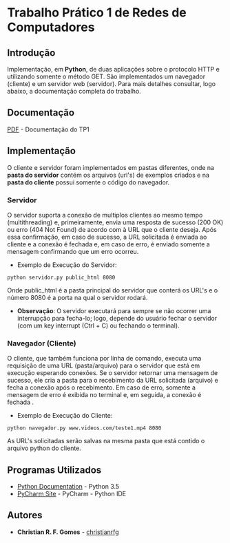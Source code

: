 # Trabalho Prático 1 de Redes de Computadores

## Introdução
Implementação, em **Python**, de duas aplicações sobre o protocolo HTTP e utilizando somente o método GET.
São implementados um navegador (cliente) e um servidor web (servidor).
Para mais detalhes consultar, logo abaixo, a documentação completa do trabalho.

## Documentação
[PDF](https://github.com/christianrfg/http-protocol-implementation/blob/master/doc.pdf) - Documentação do TP1

## Implementação
O cliente e servidor foram implementados em pastas diferentes, onde na **pasta do servidor** contém os arquivos (url's) de exemplos criados e na **pasta do cliente** possui somente o código do navegador.

### Servidor
O servidor suporta a conexão de multiplos clientes ao mesmo tempo (multithreading) e, primeiramente, envia uma resposta de sucesso (200 OK) ou erro (404 Not Found) de acordo com à URL que o cliente deseja. Após essa confirmação, em caso de sucesso, a URL solicitada é enviada ao cliente e a conexão é fechada e, em caso de erro, é enviado somente a mensagem confirmando que um erro ocorreu.

* Exemplo de Execução do Servidor:

```
python servidor.py public_html 8080
```

Onde public_html é a pasta principal do servidor que conterá os URL's e o número 8080 é a porta na qual o servidor rodará.

* **Observação**: O servidor executará para sempre se não ocorrer uma interrupção para fecha-lo; logo, depende do usuário fechar o servidor (com um key interrupt (Ctrl + C) ou fechando o terminal).

### Navegador (Cliente)
O cliente, que também funciona por linha de comando, executa uma requisição de uma URL (pasta/arquivo) para o servidor que está em execução esperando conexões. Se o servidor retornar uma mensagem de sucesso, ele cria a pasta para o recebimento da URL solicitada (arquivo) e fecha a conexão após o recebimento. Em caso de erro, somente a mensagem de erro é exibida no terminal e, em seguida, a conexão é fechada .

* Exemplo de Execução do Cliente:

```
python navegador.py www.videos.com/teste1.mp4 8080
```

As URL's solicitadas serão salvas na mesma pasta que está contido o arquivo python do cliente.


## Programas Utilizados
* [Python Documentation](https://docs.python.org/3.5/) - Python 3.5
* [PyCharm Site](https://www.jetbrains.com/pycharm/) - PyCharm - Python IDE

## Autores
* **Christian R. F. Gomes** - [christianrfg](https://github.com/christianrfg)
